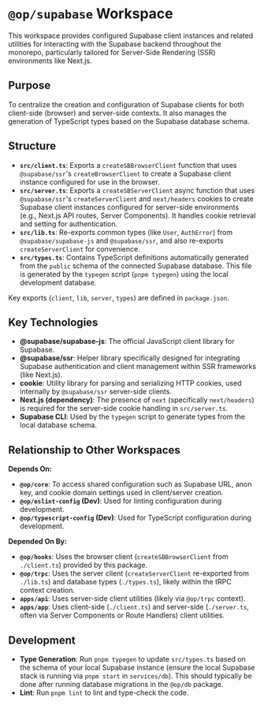 # `@op/supabase` Workspace

This workspace provides configured Supabase client instances and related utilities for interacting with the Supabase backend throughout the monorepo, particularly tailored for Server-Side Rendering (SSR) environments like Next.js.

## Purpose

To centralize the creation and configuration of Supabase clients for both client-side (browser) and server-side contexts. It also manages the generation of TypeScript types based on the Supabase database schema.

## Structure

- **`src/client.ts`**: Exports a `createSBBrowserClient` function that uses `@supabase/ssr`'s `createBrowserClient` to create a Supabase client instance configured for use in the browser.
- **`src/server.ts`**: Exports a `createSBServerClient` async function that uses `@supabase/ssr`'s `createServerClient` and `next/headers` cookies to create Supabase client instances configured for server-side environments (e.g., Next.js API routes, Server Components). It handles cookie retrieval and setting for authentication.
- **`src/lib.ts`**: Re-exports common types (like `User`, `AuthError`) from `@supabase/supabase-js` and `@supabase/ssr`, and also re-exports `createServerClient` for convenience.
- **`src/types.ts`**: Contains TypeScript definitions automatically generated from the `public` schema of the connected Supabase database. This file is generated by the `typegen` script (`pnpm typegen`) using the local development database.

Key exports (`client`, `lib`, `server`, `types`) are defined in `package.json`.

## Key Technologies

- **@supabase/supabase-js**: The official JavaScript client library for Supabase.
- **@supabase/ssr**: Helper library specifically designed for integrating Supabase authentication and client management within SSR frameworks (like Next.js).
- **cookie**: Utility library for parsing and serializing HTTP cookies, used internally by `@supabase/ssr` server-side clients.
- **Next.js (dependency)**: The presence of `next` (specifically `next/headers`) is required for the server-side cookie handling in `src/server.ts`.
- **Supabase CLI**: Used by the `typegen` script to generate types from the local database schema.

## Relationship to Other Workspaces

**Depends On:**

- **`@op/core`**: To access shared configuration such as Supabase URL, anon key, and cookie domain settings used in client/server creation.
- **`@op/eslint-config` (Dev)**: Used for linting configuration during development.
- **`@op/typescript-config` (Dev)**: Used for TypeScript configuration during development.

**Depended On By:**

- **`@op/hooks`**: Uses the browser client (`createSBBrowserClient` from `./client.ts`) provided by this package.
- **`@op/trpc`**: Uses the server client (`createServerClient` re-exported from `./lib.ts`) and database types (`./types.ts`), likely within the tRPC context creation.
- **`apps/api`**: Uses server-side client utilities (likely via `@op/trpc` context).
- **`apps/app`**: Uses client-side (`./client.ts`) and server-side (`./server.ts`, often via Server Components or Route Handlers) client utilities.

## Development

- **Type Generation**: Run `pnpm typegen` to update `src/types.ts` based on the schema of your local Supabase instance (ensure the local Supabase stack is running via `pnpm start` in `services/db`). This should typically be done after running database migrations in the `@op/db` package.
- **Lint**: Run `pnpm lint` to lint and type-check the code.
